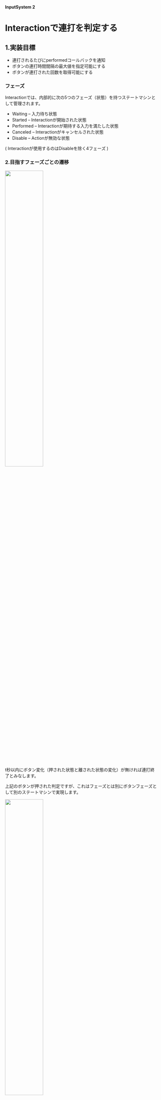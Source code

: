 **InputSystem 2**

# Interactionで連打を判定する

## 1.実装目標

+ 連打されるたびにperformedコールバックを通知　　
+ ボタンの連打時間間隔の最大値を指定可能にする　　
+ ボタンが連打された回数を取得可能にする

### フェーズ

Interactionでは、内部的に次の5つのフェーズ（状態）を持つステートマシンとして管理されます。

+ Waiting – 入力待ち状態
+ Started – Interactionが開始された状態
+ Performed – Interactionが期待する入力を満たした状態
+ Canceled – Interactionがキャンセルされた状態
+ Disable – Actionが無効な状態

( Interactionが使用するのはDisableを除く4フェーズ )

### 2.目指すフェーズごとの遷移
<img src="images/7/7_3/unity-input-system-button-mashing-1.png.avif" width="50%" alt="" title="">

t秒以内にボタン変化（押された状態と離された状態の変化）が無ければ連打終了とみなします。

上記のボタンが押された判定ですが、これはフェーズとは別にボタンフェーズとして別のステートマシンで実現します。

<img src="images/7/7_3/unity-input-system-button-mashing-2.png.avif" width="50%" alt="" title="">

入力値の大きさの変化をチェックし、入力無しから有りに変化するたびに連打回数を加算していくようにします。通常は回数を保持する変数をインクリメントすれば良いです。

そして、1つ目のフェーズの遷移でCanceledに移行したら、連打終了として連打回数をリセット（0に初期化）します。

本記事では、ボタンが押された瞬間、すなわちWaitingForNextReleaseに遷移する時に連打回数を加算してボタンが押された判定とします。


## 3.連打判定を行うInteractionの実装例

前述のフェーズやボタンフェーズの遷移に基づいて連打判定を行うInteractionを実装する例

```cs:MashInteraction.cs

    using UnityEngine;
    using UnityEngine.InputSystem;

    public class MashInteraction : IInputInteraction
    {
        // 各タップの最大許容時間間隔[s]
        public float tapDelay;

        // 入力判定の閾値(0でデフォルト値)
        public float pressPoint;

        // 連打判定に必要な回数
        public int requiredTapCount = 2;

        // 連打された回数
        public int TapCount { get; private set; }

        // 設定値かデフォルト値の値を格納するフィールド
        private float PressPointOrDefault => pressPoint > 0 ? pressPoint : InputSystem.settings.defaultButtonPressPoint;
        private float ReleasePointOrDefault => PressPointOrDefault * InputSystem.settings.buttonReleaseThreshold;
        private float TapDelayOrDefault => tapDelay > 0 ? tapDelay : InputSystem.settings.multiTapDelayTime;

        // ボタンフェーズ
        private enum ButtonPhase
        {
            None,
            WaitingForNextRelease,
            WaitingForNextPress,
        }

        private ButtonPhase _currentButtonPhase;
        private int _remainingRequiredTapCount;

        /// <summary>
        /// 初期化
        /// </summary>
    #if UNITY_EDITOR
        [UnityEditor.InitializeOnLoadMethod]
    #else
        [RuntimeInitializeOnLoadMethod(RuntimeInitializeLoadType.SubsystemRegistration)]
    #endif

        public static void Initialize()
        {
            // 初回にInteractionを登録する必要がある
            InputSystem.RegisterInteraction<MashInteraction>();
        }

        public void Process(ref InputInteractionContext context)
        {
            // タイムアウトチェック
            if (context.timerHasExpired)
            {
                // 最大許容時間以上ボタン変化が無かったら、連打終了とみなす
                context.Canceled();
                return;
            }

            switch (_currentButtonPhase)
            {
                case ButtonPhase.None:
                    // 入力され始めた
                    if (context.ControlIsActuated(PressPointOrDefault))
                    {
                        // ボタンを離すまで待機
                        _currentButtonPhase = ButtonPhase.WaitingForNextRelease;

                        // 残りのタップ回数を初期化
                        _remainingRequiredTapCount = requiredTapCount - 1;

                        // Startedフェーズに移行
                        context.Started();

                        // 必要タップ回数以上タップされたら連打判定とする
                        if (_remainingRequiredTapCount <= 0)
                        {
                            TapCount++;

                            // Performedフェーズに移行
                            context.PerformedAndStayPerformed();
                        }

                        // タイムアウトを設定
                        context.SetTimeout(TapDelayOrDefault);
                    }

                    break;

                case ButtonPhase.WaitingForNextRelease:
                    if (!context.ControlIsActuated(ReleasePointOrDefault))
                    {
                        // ボタンを押すまで待機
                        _currentButtonPhase = ButtonPhase.WaitingForNextPress;
                    }

                    break;

                case ButtonPhase.WaitingForNextPress:
                    if (context.ControlIsActuated(PressPointOrDefault))
                    {
                        // ボタンを離すまで待機
                        _currentButtonPhase = ButtonPhase.WaitingForNextRelease;

                        // 必要タップ回数に満たなければ、残りの必要タップ回数を更新
                        if (_remainingRequiredTapCount > 0)
                        {
                            _remainingRequiredTapCount--;
                        }

                        // 必要タップ回数以上タップされたら連打判定とする
                        if (_remainingRequiredTapCount <= 0)
                        {
                            // 連打回数をカウント
                            TapCount++;

                            // Performedフェーズに移行
                            context.PerformedAndStayPerformed();
                        }

                        // タイムアウトを設定
                        context.SetTimeout(TapDelayOrDefault);
                    }

                    break;
            }
        }

        public void Reset()
        {
            _currentButtonPhase = ButtonPhase.None;
            TapCount = 0;
        }
    }

```


上記をMashInteraction.csという名前でUnityプロジェクトに保存すると、Interactionが使えるようになります。


## 4.入力を受け取るスクリプトの実装
次のようにInput Actionのコールバックを受け取ってログ出力するスクリプトから連打判定結果を受け取るものとします。あくまで使用例のため必須ではありません。


UseExample.csという名前でUnityプロジェクトに保存し、適当なゲームオブジェクトにアタッチすると機能します。

アタッチすると、インスペクターからActionを設定できるようになるため、Bindingを設定してください。

<img src="images/7/7_3/unity-input-system-button-mashing-3.png.avif" width="50%" alt="" title="">

```cs:UseExample.cs
    using UnityEngine;
    using UnityEngine.InputSystem;

    public class UseExample : MonoBehaviour
    {
        [SerializeField] private InputAction _action;

        private void Awake()
        {
            _action.started   += OnAction;
            _action.performed += OnAction;
            _action.canceled  += OnAction;
        }

        private void OnDestroy()
        {
            _action.started -= OnAction;
            _action.performed -= OnAction;
            _action.canceled -= OnAction;

            _action.Dispose();
        }

        private void OnEnable()
        {
            _action.Enable();
        }

        private void OnDisable()
        {
            _action.Disable();
        }

        private void OnAction(InputAction.CallbackContext context)
        {
            switch (context.phase)
            {
                case InputActionPhase.Started:
                    print("ボタンが押された！");
                    break;

                case InputActionPhase.Performed:
                    print("ボタンが連打された！");
                    break;

                case InputActionPhase.Canceled:
                    print("連打がキャンセルされた！");
                    break;
            }
        }
    }


```

## 5.Interactionの適用・実装例

連打判定を行いたいInput ActionのInteractionにMash Interactionを適用します。(該当するActionまたはBindingをダブルクリックし、Action PropertyのInteraction右の＋アイコンをクリックし、Mashを選択します。)    
すると、次のように連打判定を行うMash Interactionが追加されるので、必要に応じて項目を設定してください

<img src="images/7/7_3/unity-input-system-button-mashing-4.png.avif" width="50%" alt="" title="">

+ Tap Delay – タップの最大許容時間間隔[s]。この時間を超えてタップが無いと連打終了とみなす。0はInput System側のデフォルト値。
+ Press Point – ボタンを押したとみなす入力値の大きさの閾値。0の時はデフォルト値となる。
+ Required Tap Count – 連打判定に必要な最低回数。この回数以上ボタンが連打されたら連打判定となる。

ボタンを短い時間間隔（Tap Delayに設定した時間以内）で連打すると、コンソールログに連打の旨のメッセージが出力されます。  
連打するたびにperformedコールバックが実行されて連打メッセージが表示されます。  
ボタンを一定時間操作（押したり離したり）しなければ、canceledコールバックが実行されて終了します。

## 6.スクリプトの説明

Interactionの設定パラメータは、以下のようにpublicフィールドとして定義しています。

```cs:

// 各タップの最大許容時間間隔[s]
public float tapDelay;

// 入力判定の閾値(0でデフォルト値)
public float pressPoint;

// 連打判定に必要な回数
public int requiredTapCount = 2;

```
<br>

ボタンが押されたとみなす閾値Press Pointやタップの最大許容時間間隔などは、0ならデフォルト値を使うように以下プロパティが管理しています。

```cs:
// 設定値かデフォルト値の値を格納するフィールド
private float PressPointOrDefault => pressPoint > 0 ? pressPoint : InputSystem.settings.defaultButtonPressPoint;
private float ReleasePointOrDefault => PressPointOrDefault * InputSystem.settings.buttonReleaseThreshold;
private float TapDelayOrDefault => tapDelay > 0 ? tapDelay : InputSystem.settings.multiTapDelayTime;
```

<br>
また、ボタンの状態変化を管理するために、独自のボタンフェーズをenumフィールドで定義しています。

```cs:
// ボタンフェーズ
private enum ButtonPhase
{
    None,
    WaitingForNextRelease,
    WaitingForNextPress,
}

private ButtonPhase _currentButtonPhase;
```
<br>

ある一定時間以上ボタン変化が無かったら連打終了とする判定は、次の処理で行っています。
```cs:
// タイムアウトチェック
if (context.timerHasExpired)
{
    // 最大許容時間以上ボタン変化が無かったら、連打終了とみなす
    context.Canceled();
    return;
}
```
context.timerHasExpiredプロパティは、予め設定しておいたタイムアウト時間を過ぎたときにtrueを返します。


タイムアウト時間はボタンが押されるたびにcontext.SetTimeoutメソッドで設定するようにします。
```cs:
// タイムアウトを設定
context.SetTimeout(TapDelayOrDefault);
```

待機状態からボタンが押される（入力値がPress Point以上になる）と、ボタンフェーズを「ボタンを離すまで待機」する状態に移行させます。

入力値が閾値以上かどうかの判定は、context.ControlIsActuatedメソッドで行えます。trueなら閾値以上（ただし閾値0なら0より大きい）、falseなら閾値未満（ただし閾値0の場合は入力値0）と判断できます。

```cs:
case ButtonPhase.None:
    // 入力され始めた
    if (context.ControlIsActuated(PressPointOrDefault))
    {
        // ボタンを離すまで待機
        _currentButtonPhase = ButtonPhase.WaitingForNextRelease;

        // 残りのタップ回数を初期化
        _remainingRequiredTapCount = requiredTapCount - 1;

        // Startedフェーズに移行
        context.Started();

        // 必要タップ回数以上タップされたら連打判定とする
        if (_remainingRequiredTapCount <= 0)
        {
            TapCount++;

            // Performedフェーズに移行
            context.PerformedAndStayPerformed();
        }

        // タイムアウトを設定
        context.SetTimeout(TapDelayOrDefault);
    }

    break;
```
Noneの時、連打に必要な残りのタップ回数_remainingRequiredTapCountを初期化したり、フェーズをStartedに移行したりしています。

ボタンが押されたときに_remainingRequiredTapCountが0以下になったら連打と判定し、連打回数TapCountをインクリメントでカウントしています。

ボタンが押された状態から離されたかを判定する処理は以下部分です。

```cs:
case ButtonPhase.WaitingForNextRelease:
    if (!context.ControlIsActuated(ReleasePointOrDefault))
    {
        // ボタンを押すまで待機
        _currentButtonPhase = ButtonPhase.WaitingForNextPress;
    }

    break;
```

ここでボタンフェーズを「ボタンが押されるまで待機」する状態に移行しています。

<br>

```cs:
case ButtonPhase.WaitingForNextPress:
    if (context.ControlIsActuated(PressPointOrDefault))
    {
        // ボタンを離すまで待機
        _currentButtonPhase = ButtonPhase.WaitingForNextRelease;

        // 必要タップ回数に満たなければ、残りの必要タップ回数を更新
        if (_remainingRequiredTapCount > 0)
        {
            _remainingRequiredTapCount--;
        }

        // 必要タップ回数以上タップされたら連打判定とする
        if (_remainingRequiredTapCount <= 0)
        {
            // 連打回数をカウント
            TapCount++;

            // Performedフェーズに移行
            context.PerformedAndStayPerformed();
        }

        // タイムアウトを設定
        context.SetTimeout(TapDelayOrDefault);
    }

    break;
```
連打判定のロジックは、NoneからWaitingForNextReleaseに遷移する時と一緒です。

連打判定されたら、フェーズをPerformedに移行し、連打終了するまでPerformedに留まらせます。

この時も忘れずにcontext.SetTimeoutメソッドでタイムアウト設定する必要があります。



## 7.連打された回数を取得する

応用例として、連打された回数を取得する例を紹介します。

入力の受取り側で変数管理しても良いですが、本記事では連打回数をInteraction側で管理するようにします。

前述のMash Interactionでは、TapCountプロパティから連打回数を取得できるようになっています。これを次のようにコールバック引数からInteraction経由で取得できます。

```cs:
private void OnPerformed(InputAction.CallbackContext context)
{
    if (context.interaction is not MashInteraction mashInteraction) return;

    // 連打回数を表示
    print($"連打回数 : {mashInteraction.TapCount}");
}
```

コールバックで受け取る引数contextのinteractionプロパティより、実際に反応したInteractionを取得できます。

必要に応じてキャストして使います。


連打回数をスクリプトから取得してログ出力する例

```cs:TapCountExample.cs

    using UnityEngine;
    using UnityEngine.InputSystem;

    public class TapCountExample : MonoBehaviour
    {
        // 連打判定Interactionが指定されていると想定するAction
        [SerializeField] private InputAction _action;

        private void Awake()
        {
            // Performedコールバックのみ登録
            _action.performed += OnPerformed;
        }

        private void OnDestroy()
        {
            _action.performed -= OnPerformed;
            _action.Dispose();
        }

        private void OnEnable()
        {
            _action.Enable();
        }

        private void OnDisable()
        {
            _action.Disable();
        }

        private void OnPerformed(InputAction.CallbackContext context)
        {
            // 連打判定Interactionをキャストして取得
            // キャストに失敗したら何もしない
            if (context.interaction is not MashInteraction mashInteraction) return;

            // 連打回数を表示
            print($"連打回数 : {mashInteraction.TapCount}");
        }
    }
```
上記をTapCountExample.csという名前でUnityプロジェクトに保存し、適当なゲームオブジェクトにアタッチし、ActionよりBindingとMash Interactionを設定してください。


<img src="images/7/7_3/unity-input-system-button-mashing-5.png.avif" width="50%" alt="" title="">

Actionに登録したボタンを連打すると、その連打回数がログ出力されます。



